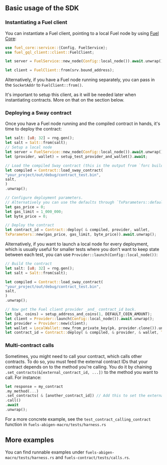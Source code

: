 ## Basic usage of the SDK

### Instantiating a Fuel client

You can instantiate a Fuel client, pointing to a local Fuel node by
using [Fuel Core](https://github.com/FuelLabs/fuel-core):

```Rust
use fuel_core::service::{Config, FuelService};
use fuel_gql_client::client::FuelClient;

let server = FuelService::new_node(Config::local_node()).await.unwrap();

let client = FuelClient::from(srv.bound_address);
```

Alternatively, if you have a Fuel node running separately, you can pass in the `SocketAddr`
to `FuelClient::from()`.

It's important to setup this client, as it will be needed later when instantiating contracts. More
on that on the section below.

### Deploying a Sway contract

Once you have a Fuel node running and the compiled contract in hands, it's time to deploy the
contract:

```Rust
let salt: [u8; 32] = rng.gen();
let salt = Salt::from(salt);
// Setup a local node
let server = FuelService::new_node(Config::local_node()).await.unwrap();
let (provider, wallet) = setup_test_provider_and_wallet().await;

// Load the compiled Sway contract (this is the output from `forc build`)
let compiled = Contract::load_sway_contract(
"your_project/out/debug/contract_test.bin",
salt,
)
.unwrap();

// Configure deployment parameters.
// Alternatively you can use the defaults through `TxParameters::default()`.
let gas_price = 0;
let gas_limit = 1_000_000;
let byte_price = 0;

// Deploy the contract
let contract_id = Contract::deploy( & compiled, provider, wallet,
TxParameters::new(gas_price, gas_limit, byte_price)).await.unwrap();
```

Alternatively, if you want to launch a local node for every deployment, which is usually useful
for smaller tests where you don't want to keep state between each test, you can
use `Provider::launch(Config::local_node())`:

```Rust
// Build the contract
let salt: [u8; 32] = rng.gen();
let salt = Salt::from(salt);

let compiled = Contract::load_sway_contract(
"your_project/out/debug/contract_test.bin",
salt,
)
.unwrap();

// Now get the Fuel client provider _and_ contract_id back.
let (pk, coins) = setup_address_and_coins(1, DEFAULT_COIN_AMOUNT);
let client = Provider::launch(Config::local_node()).await.unwrap();
let provider = Provider::new(client);
let wallet = LocalWallet::new_from_private_key(pk, provider.clone()).unwrap();
let contract_id = Contract::deploy( & compiled, & provider, & wallet, TxParameters::default ()).await.unwrap();
```

### Multi-contract calls

Sometimes, you might need to call your contract, which calls other contracts. To do so, you must
feed the external contract IDs that your contract depends on to the method you're calling. You do
it by chaining `.set_contracts(&[external_contract_id, ...])` to the method you want to call. For
instance:

```Rust
let response = my_contract
.my_method(...)
.set_contracts( & [another_contract_id]) // Add this to set the external contract
.call()
.await
.unwrap();
```

For a more concrete example, see the `test_contract_calling_contract` function in
`fuels-abigen-macro/tests/harness.rs`

## More examples

You can find runnable examples under `fuels-abigen-macro/tests/harness.rs`
and  `fuels-contract/tests/calls.rs`.
